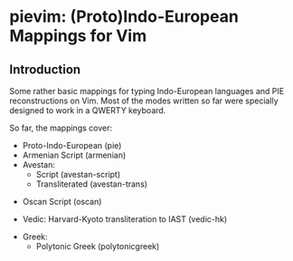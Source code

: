 # pievim: (Proto)Indo-European Mappings for Vim

## Introduction

Some rather basic mappings for typing Indo-European languages and PIE reconstructions on Vim.
Most of the modes written so far were specially designed to work in a QWERTY keyboard.

So far, the mappings cover:
 - Proto-Indo-European (pie)
 - Armenian Script (armenian)
 - Avestan: 
     - Script (avestan-script) 
     - Transliterated (avestan-trans)
 <!-- - Old Church Slavonic Glagolitic (glagolitic) -->
 - Oscan Script (oscan)
 <!-- - Old Persian Cuneiform (old-persian) -->
 - Vedic: Harvard-Kyoto transliteration to IAST (vedic-hk)
 <!-- - Gothic (gothic) -->
 - Greek:
    - Polytonic Greek (polytonicgreek)
    <!-- Mycenaean Linear B Script (linearb) -->
    <!-- Cypriot Syllabary (cypriot) -->

